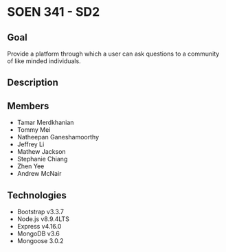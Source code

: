 # SOEN 341 - SD2
## Goal
Provide a platform through which a user can ask questions to a community of like minded individuals.
## Description
## Members
* Tamar Merdkhanian
* Tommy Mei
* Natheepan Ganeshamoorthy
* Jeffrey Li
* Mathew Jackson
* Stephanie Chiang
* Zhen Yee
* Andrew McNair


## Technologies
  * Bootstrap v3.3.7
  * Node.js v8.9.4LTS
  * Express v4.16.0
  * MongoDB v3.6
  * Mongoose 3.0.2
